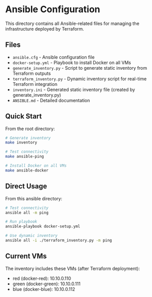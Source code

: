 # Ansible Configuration

This directory contains all Ansible-related files for managing the infrastructure deployed by Terraform.

## Files

- `ansible.cfg` - Ansible configuration file
- `docker-setup.yml` - Playbook to install Docker on all VMs
- `generate_inventory.py` - Script to generate static inventory from Terraform outputs
- `terraform_inventory.py` - Dynamic inventory script for real-time Terraform integration
- `inventory.ini` - Generated static inventory file (created by generate_inventory.py)
- `ANSIBLE.md` - Detailed documentation

## Quick Start

From the root directory:

```bash
# Generate inventory
make inventory

# Test connectivity
make ansible-ping

# Install Docker on all VMs
make ansible-docker
```

## Direct Usage

From this ansible directory:

```bash
# Test connectivity
ansible all -m ping

# Run playbook
ansible-playbook docker-setup.yml

# Use dynamic inventory
ansible all -i ./terraform_inventory.py -m ping
```

## Current VMs

The inventory includes these VMs (after Terraform deployment):
- red (docker-red): 10.10.0.110
- green (docker-green): 10.10.0.111  
- blue (docker-blue): 10.10.0.112
